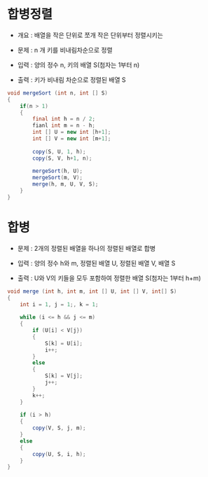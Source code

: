 # 합병정렬

* 개요 : 배열을 작은 단위로 쪼개 작은 단위부터 정렬시키는 

* 문제 : n 개 키를 비내림차순으로 정렬

* 입력 : 양의 정수 n, 키의 배열 S(첨자는 1부터 n)

* 출력 : 키가 비내림 차순으로 정렬된 배열 S

```java
void mergeSort (int n, int [] S)
{
    if(n > 1)
    {
        final int h = n / 2;
        fianl int m = n - h;
        int [] U = new int [h+1];
        int [] V = new int [m+1];
        
        copy(S, U, 1, h);
        copy(S, V, h+1, n);
        
        mergeSort(h, U);
        mergeSort(m, V);
        merge(h, m, U, V, S);
    }
} 
```
# 합병

* 문제 : 2개의 정렬된 배열을 하나의 정렬된 배열로 합병

* 입력 : 양의 정수 h와 m, 정렬된 배열 U, 정렬된 배열 V, 배열 S

* 출력 : U와 V의 키들을 모두 포함하여 정렬한 배열 S(첨자는 1부터 h+m)

```java
void merge (int h, int m, int [] U, int [] V, int[] S)
{
    int i = 1, j = 1;, k = 1;
    
    while (i <= h && j <= m)
    {
        if (U[i] < V[j})
        {
            S[k] = U[i];
            i++;
        }
        else
        {
            S[k] = V[j];
            j++;
        }
        k++;
    }
    
    if (i > h)
    {
        copy(V, S, j, m);
    }
    else
    {
        copy(U, S, i, h);
    }
}
```
